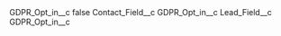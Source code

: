 <?xml version="1.0" encoding="UTF-8"?>
<CustomMetadata xmlns="http://soap.sforce.com/2006/04/metadata" xmlns:xsi="http://www.w3.org/2001/XMLSchema-instance" xmlns:xsd="http://www.w3.org/2001/XMLSchema">
    <label>GDPR_Opt_in__c</label>
    <protected>false</protected>
    <values>
        <field>Contact_Field__c</field>
        <value xsi:type="xsd:string">GDPR_Opt_in__c</value>
    </values>
    <values>
        <field>Lead_Field__c</field>
        <value xsi:type="xsd:string">GDPR_Opt_in__c</value>
    </values>
</CustomMetadata>
